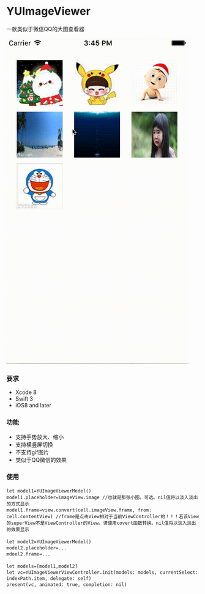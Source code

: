 # YUImageViewer
一款类似于微信QQ的大图查看器

![](https://raw.githubusercontent.com/fengyu122/YUImageViewer/master/screenshot.gif)

### 要求
* Xcode 8
* Swift 3
* iOS8 and later

### 功能
* 支持手势放大、缩小
* 支持横竖屏切换
* 不支持gif图片
* 类似于QQ微信的效果

### 使用
~~~
let model1=YUImageViewerModel()
model1.placeholder=imageView.image //也就是那张小图。可选。nil值将以淡入淡出的方式显示
model1.frame=view.convert(cell.imageView.frame, from: cell.contentView) //frame是点击View相对于当前ViewController的！！！若该View的superView不是ViewController的View。请使用covert函数转换。nil值将以淡入淡出的效果显示

let model2=YUImageViewerModel()
model2.placeholder=...
mdoel2.frame=...

let models=[model1,model2]
let vc=YUImageViewerViewController.init(models: models, currentSelect: indexPath.item, delegate: self)
present(vc, animated: true, completion: nil)
~~~
